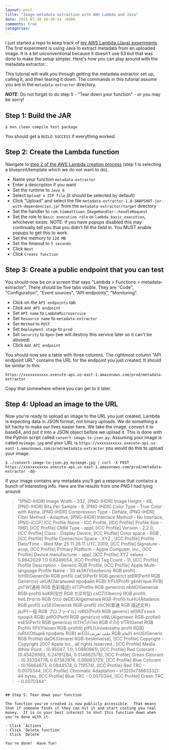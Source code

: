 ```yaml
---
layout: post
title: "Image metadata extraction with AWS Lambda and Java"
date: 2015-07-30 16:40:14 -0400
comments: true
categories: 
---
```


I just started a repo to keep track of [my AWS Lambda (Java) experiments](https://github.com/timmattison/aws-lambda-playground).  The first experiment is using Java to extract metadata from an uploaded image.  It is a bit unconventional because it doesn't use S3 but that was done to make the setup simpler.  Here's how you can play around with the metadata extractor...

This tutorial will walk you through getting the metadata extractor set up, calling it, and then tearing it down.  The commands in this tutorial assume you are in the `metadata-extractor` directory.

**_NOTE_**: Do not forget to do step 5 - "Tear down your function" - or you may be sorry!

## Step 1: Build the JAR

```
$ mvn clean compile test package
```

You should get a `BUILD SUCCESS` if everything worked.

## Step 2: Create the Lambda function

Navigate to [step 2 of the AWS Lambda creation process](https://console.aws.amazon.com/lambda/home?region=us-east-1#/create?step=2) (step 1 is selecting a blueprint/template which we do not want to do).

- Name your function `metadata-extractor`
- Enter a description if you want
- Set the runtime to `Java 8`
- Select `Upload a ZIP file` (it should be selected by default)
- Click "Upload" and select the file `metadata-extractor-1.0-SNAPSHOT-jar-with-dependencies.jar` from the `metadata-extractor/target` directory
- Set the handler to `com.timmattison.ImageHandler::handleRequest`
- Set the role to `Basic execution role` or `lambda_basic_execution`, whichever exists.  NOTE: If you have popups disabled this may continually tell you that you didn't fill the field in.  You MUST enable popups to get this to work.
- Set the memory to `128 MB`
- Set the timeout to `5 seconds`
- Click `Next`
- Click `Create function`

## Step 3: Create a public endpoint that you can test

You should now be on a screen that says "Lambda > Functions > metadata-extractor".  There should be five tabs visible.  They are "Code", "Configuration", "Event sources", "API endpoints", "Monitoring".

- Click on the `API endpoints` tab
- Click `Add API endpoint`
- Set `API name` to `LambdaMicroservice`
- Set `Resource name` to `metadata-extractor`
- Set `Method` to `POST`
- Set `Deployment stage` to `prod`
- Set `Security` to `Open` (we will destroy this service later so it can't be abused)
- Click `Add API endpoint`

You should now see a table with three columns.  The rightmost column "API endpoint URL" contains the URL for the endpoint you just created.  It should be similar to this:

```
https://xxxxxxxxxxx.execute-api.us-east-1.amazonaws.com/prod/metadata-extractor
```

Copy that somewhere where you can get to it later.

## Step 4: Upload an image to the URL

Now you're ready to upload an image to the URL you just created.  Lambda is expecting data in JSON format, not binary uploads.  We do something a bit hacky to make our lives easier here.  We take the image, convert it to base64, and put it into a JSON object before we upload it.  This is done with the Python script called `convert-image-to-json.py`.  Assuming your image is called `myimage.jpg` and your URL is `https://xxxxxxxxxxx.execute-api.us-east-1.amazonaws.com/prod/metadata-extractor` you would do this to upload your image.

```
$ ./convert-image-to-json.py myimage.jpg | curl -X POST https://xxxxxxxxxxx.execute-api.us-east-1.amazonaws.com/prod/metadata-extractor -d@-
```

If your image contains any metadata you'll get a response that contains a bunch of interesting info.  Here are the results from one PNG I had lying around:

> "[PNG-IHDR] Image Width - 332, [PNG-IHDR] Image Height - 48, [PNG-IHDR] Bits Per Sample - 8, [PNG-IHDR] Color Type - True Color with Alpha, [PNG-IHDR] Compression Type - Deflate, [PNG-IHDR] Filter Method - Adaptive, [PNG-IHDR] Interlace Method - No Interlace, [PNG-iCCP] ICC Profile Name - ICC Profile, [ICC Profile] Profile Size - 1960, [ICC Profile] CMM Type - appl, [ICC Profile] Version - 2.2.0, [ICC Profile] Class - Display Device, [ICC Profile] Color space - RGB , [ICC Profile] Profile Connection Space - XYZ , [ICC Profile] Profile Date/Time - Wed Mar 25 11:26:11 UTC 2009, [ICC Profile] Signature - acsp, [ICC Profile] Primary Platform - Apple Computer, Inc., [ICC Profile] Device manufacturer - appl, [ICC Profile] XYZ values - 0.9642029 1.0 0.8249054, [ICC Profile] Tag Count - 11, [ICC Profile] Profile Description - Generic RGB Profile, [ICC Profile] Apple Multi-language Profile Name - 30 skSK(Všeobecný RGB profil) hrHR(Generički RGB profil) caES(Perfil RGB genèric) ptBR(Perfil RGB Genérico) ukUA(Загальний профайл RGB) frFU(Profil générique RVB) zhTW(通用 RGB 色彩描述) itIT(Profilo RGB generico) nbNO(Generisk RGB-profil) koKR(일반 RGB 프로파일) csCZ(Obecný RGB profil) heIL(פרופיל RGB כללי) deDE(Allgemeines RGB-Profil) huHU(Általános RGB profil) svSE(Generisk RGB-profil) zhCN(普通 RGB 描述文件) jaJP(一般 RGB プロファイル) roRO(Profil RGB generic) elGR(Γενικό προφίλ RGB) ptPO(Perfil RGB genérico) nlNL(Algemeen RGB-profiel) esES(Perfil RGB genérico) thTH(โปรไฟล์ RGB ทั่วไป) trTR(Genel RGB Profili) fiFI(Yleinen RGB-profiili) plPL(Uniwersalny profil RGB) ruRU(Общий профиль RGB) arEG(ملف تعريف RGB العام) enUS(Generic RGB Profile) daDK(Generel RGB-beskrivelse), [ICC Profile] Copyright - Copyright 2007 Apple Inc., all rights reserved., [ICC Profile] Media White Point - (0.95047, 1.0, 1.0890961), [ICC Profile] Red Colorant - (0.45429993, 0.24191284, 0.014892578), [ICC Profile] Green Colorant - (0.35334778, 0.67362976, 0.09063721), [ICC Profile] Blue Colorant - (0.15664673, 0.0844574, 0.719574), [ICC Profile] Red TRC - 0.0070344, [ICC Profile] Chromatic Adaptation - sf32(0x73663332): 44 bytes, [ICC Profile] Blue TRC - 0.0070344, [ICC Profile] Green TRC - 0.0070344"
```

## Step 5: Tear down your function

The function you've created is now publicly accessible.  That means that if someone finds it they can hit it and start costing you real money.  It is in your best interest to shut this function down when you're done with it.

- Click `Actions`
- Click `Delete function`
- Click `Delete`

You're done!  Have fun!